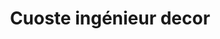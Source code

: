 ---
title: "Cuoste ingénieur decor"
url: /bofossou/cuoste-ingenieur-decor/
shop: décoration intérieure
---
